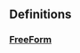 
<a name="definitions"></a>
## Definitions

<a name="ref-freeform"></a>
### [FreeForm](#freeform)


